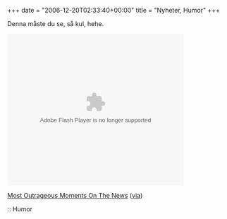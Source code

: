 +++
date = "2006-12-20T02:33:40+00:00"
title = "Nyheter, Humor"
+++

Denna måste du se, så kul, hehe.

<embed src="http://www.metacafe.com/fplayer/139758/most_outrageous_moments_on_the_news.swf" width="400" height="345" wmode="transparent"  pluginspage="http://www.macromedia.com/go/getflashplayer" type="application/x-shockwave-flash">
</embed>

  
  
[Most Outrageous Moments On The News][1] ([via][2])

:: Humor

<small></small>

 [1]: http://www.metacafe.com/watch/139758/most_outrageous_moments_on_the_news/
 [2]: http://bildligttalat.com/?p=1244
